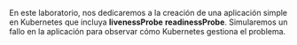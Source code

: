 En este laboratorio, nos dedicaremos a la creación de una aplicación simple en Kubernetes que incluya **livenessProbe** **readinessProbe**. Simularemos un fallo en la aplicación para observar cómo Kubernetes gestiona el problema. 


